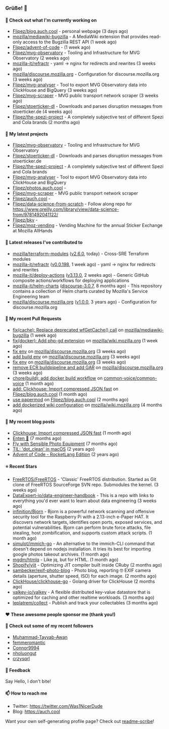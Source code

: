 ### Grüße! 👋

#### 👷 Check out what I'm currently working on

- [Flipez/blog.auch.cool](https://github.com/Flipez/blog.auch.cool) - personal webpage (3 days ago)
- [mozilla/mediawiki-bugzilla](https://github.com/mozilla/mediawiki-bugzilla) - A MediaWiki extension that provides read-only access to the Bugzilla REST API (1 week ago)
- [Flipez/advent-of-code](https://github.com/Flipez/advent-of-code) -  (1 week ago)
- [Flipez/mvg-observatory](https://github.com/Flipez/mvg-observatory) - Tooling and Infrastructure for MVG Observatory (2 weeks ago)
- [mozilla-it/refractr](https://github.com/mozilla-it/refractr) - yaml -&gt; nginx for redirects and rewrites (3 weeks ago)
- [mozilla/discourse.mozilla.org](https://github.com/mozilla/discourse.mozilla.org) - Configuration for discourse.mozilla.org (3 weeks ago)
- [Flipez/mvg-analyser](https://github.com/Flipez/mvg-analyser) - Tool to export MVG Observatory data into ClickHouse and BigQuery (3 weeks ago)
- [Flipez/mvg-scraper](https://github.com/Flipez/mvg-scraper) - MVG public transport network scraper (3 weeks ago)
- [Flipez/stoerticker-dl](https://github.com/Flipez/stoerticker-dl) - Downloads and parses disruption messages from stoerticker.de (4 weeks ago)
- [Flipez/the-spezi-project](https://github.com/Flipez/the-spezi-project) - A completely subjective test of different Spezi and Cola brands (2 months ago)

#### 🌱 My latest projects

- [Flipez/mvg-observatory](https://github.com/Flipez/mvg-observatory) - Tooling and Infrastructure for MVG Observatory
- [Flipez/stoerticker-dl](https://github.com/Flipez/stoerticker-dl) - Downloads and parses disruption messages from stoerticker.de
- [Flipez/the-spezi-project](https://github.com/Flipez/the-spezi-project) - A completely subjective test of different Spezi and Cola brands
- [Flipez/mvg-analyser](https://github.com/Flipez/mvg-analyser) - Tool to export MVG Observatory data into ClickHouse and BigQuery
- [Flipez/photos.auch.cool](https://github.com/Flipez/photos.auch.cool) - 
- [Flipez/mvg-scraper](https://github.com/Flipez/mvg-scraper) - MVG public transport network scraper
- [Flipez/auch.cool](https://github.com/Flipez/auch.cool) - 
- [Flipez/data-science-from-scratch](https://github.com/Flipez/data-science-from-scratch) - Follow along repo for https://www.oreilly.com/library/view/data-science-from/9781492041122/
- [Flipez/bkv](https://github.com/Flipez/bkv) - 
- [Flipez/moz-vending](https://github.com/Flipez/moz-vending) - Vending Machine for the annual Sticker Exchange at Mozilla AllHands


#### 🔭 Latest releases I've contributed to

- [mozilla/terraform-modules](https://github.com/mozilla/terraform-modules) ([v2.6.0](https://github.com/mozilla/terraform-modules/releases/tag/v2.6.0), today) - Cross-SRE Terraform modules
- [mozilla-it/refractr](https://github.com/mozilla-it/refractr) ([v0.0.198](https://github.com/mozilla-it/refractr/releases/tag/v0.0.198), 1 week ago) - yaml -&gt; nginx for redirects and rewrites
- [mozilla-it/deploy-actions](https://github.com/mozilla-it/deploy-actions) ([v3.13.0](https://github.com/mozilla-it/deploy-actions/releases/tag/v3.13.0), 2 weeks ago) - Generic GitHub composite actions/workflows for deploying applications
- [mozilla-it/helm-charts](https://github.com/mozilla-it/helm-charts) ([discourse-3.0.7](https://github.com/mozilla-it/helm-charts/releases/tag/discourse-3.0.7), 8 months ago) - This repository contains a collection of Helm charts curated by Mozilla&#39;s Service Engineering team
- [mozilla/discourse.mozilla.org](https://github.com/mozilla/discourse.mozilla.org) ([v1.0.0](https://github.com/mozilla/discourse.mozilla.org/releases/tag/v1.0.0), 3 years ago) - Configuration for discourse.mozilla.org

#### 🔨 My recent Pull Requests

- [fix(cache): Replace deprecated wfGetCache() call](https://github.com/mozilla/mediawiki-bugzilla/pull/109) on [mozilla/mediawiki-bugzilla](https://github.com/mozilla/mediawiki-bugzilla) (1 week ago)
- [fix(docker): Add php-gd extension](https://github.com/mozilla/wiki.mozilla.org/pull/118) on [mozilla/wiki.mozilla.org](https://github.com/mozilla/wiki.mozilla.org) (1 week ago)
- [fix env](https://github.com/mozilla/discourse.mozilla.org/pull/54) on [mozilla/discourse.mozilla.org](https://github.com/mozilla/discourse.mozilla.org) (3 weeks ago)
- [add build env](https://github.com/mozilla/discourse.mozilla.org/pull/53) on [mozilla/discourse.mozilla.org](https://github.com/mozilla/discourse.mozilla.org) (3 weeks ago)
- [fix env](https://github.com/mozilla/discourse.mozilla.org/pull/52) on [mozilla/discourse.mozilla.org](https://github.com/mozilla/discourse.mozilla.org) (3 weeks ago)
- [remove ECR buildpipeline and add GAR](https://github.com/mozilla/discourse.mozilla.org/pull/51) on [mozilla/discourse.mozilla.org](https://github.com/mozilla/discourse.mozilla.org) (3 weeks ago)
- [chore(build): add docker build workflow](https://github.com/common-voice/common-voice/pull/4674) on [common-voice/common-voice](https://github.com/common-voice/common-voice) (1 month ago)
- [add: Clickhouse: Import compressed JSON fast](https://github.com/Flipez/blog.auch.cool/pull/62) on [Flipez/blog.auch.cool](https://github.com/Flipez/blog.auch.cool) (1 month ago)
- [use papermod](https://github.com/Flipez/blog.auch.cool/pull/61) on [Flipez/blog.auch.cool](https://github.com/Flipez/blog.auch.cool) (2 months ago)
- [add dockerized wiki configuration](https://github.com/mozilla/wiki.mozilla.org/pull/117) on [mozilla/wiki.mozilla.org](https://github.com/mozilla/wiki.mozilla.org) (4 months ago)

#### 📜 My recent blog posts

- [Clickhouse: Import compressed JSON fast](https://auch.cool/posts/2024/zstd-json-clickhouse-import/) (1 month ago)
- [Enten 🦆](https://auch.cool/enten/) (7 months ago)
- [Fly with Sensible Photo Equipment](https://auch.cool/posts/2024/sensible-equipment/) (7 months ago)
- [TIL: &#39;dot_clean&#39; in macOS](https://auch.cool/posts/2023/til-dot-clean/) (2 years ago)
- [Advent of Code - RocketLang Edition](https://auch.cool/posts/2022/aoc-day-1/) (2 years ago)

#### ⭐ Recent Stars

- [FreeRTOS/FreeRTOS](https://github.com/FreeRTOS/FreeRTOS) - &#39;Classic&#39; FreeRTOS distribution.  Started as Git clone of FreeRTOS SourceForge SVN repo.  Submodules the kernel. (3 weeks ago)
- [DataExpert-io/data-engineer-handbook](https://github.com/DataExpert-io/data-engineer-handbook) - This is a repo with links to everything you&#39;d ever want to learn about data engineering (3 weeks ago)
- [infinition/Bjorn](https://github.com/infinition/Bjorn) - Bjorn is a powerful network scanning and offensive security tool for the Raspberry Pi with a 2.13-inch e-Paper HAT. It discovers network targets, identifies open ports, exposed services, and potential vulnerabilities. Bjorn can perform brute force attacks, file stealing, host zombification, and supports custom attack scripts. (1 month ago)
- [simulot/immich-go](https://github.com/simulot/immich-go) - An alternative to the immich-CLI command that doesn&#39;t depend on nodejs installation. It tries its best for importing google photos takeout archives. (1 month ago)
- [mgdm/htmlq](https://github.com/mgdm/htmlq) - Like jq, but for HTML. (1 month ago)
- [Shopify/yjit](https://github.com/Shopify/yjit) - Optimizing JIT compiler built inside CRuby (2 months ago)
- [sambecker/exif-photo-blog](https://github.com/sambecker/exif-photo-blog) - Photo blog, reporting 🤓 EXIF camera details (aperture, shutter speed, ISO) for each image. (2 months ago)
- [ClickHouse/clickhouse-go](https://github.com/ClickHouse/clickhouse-go) - Golang driver for ClickHouse (2 months ago)
- [valkey-io/valkey](https://github.com/valkey-io/valkey) - A flexible distributed key-value datastore that is optimized for caching and other realtime workloads. (3 months ago)
- [leplatrem/collect](https://github.com/leplatrem/collect) - Publish and track your collectables (3 months ago)

#### ❤️ These awesome people sponsor me (thank you!)


#### 👯 Check out some of my recent followers

- [Muhammad-Tayyab-Awan](https://github.com/Muhammad-Tayyab-Awan)
- [femmeromantic](https://github.com/femmeromantic)
- [Connor9994](https://github.com/Connor9994)
- [nholuongut](https://github.com/nholuongut)
- [crzysqrl](https://github.com/crzysqrl)

#### 💬 Feedback

Say Hello, I don't bite!

#### 📫 How to reach me

- Twitter: https://twitter.com/Was1NicerDude
- Blog: https://auch.cool

Want your own self-generating profile page? Check out [readme-scribe](https://github.com/muesli/readme-scribe)!
